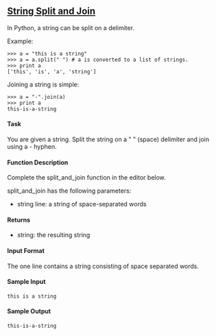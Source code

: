 ## **[String Split and Join](https://www.hackerrank.com/challenges/python-string-split-and-join)** 
In Python, a string can be split on a delimiter.

Example:

```
>>> a = "this is a string"
>>> a = a.split(" ") # a is converted to a list of strings. 
>>> print a
['this', 'is', 'a', 'string']
```

Joining a string is simple:

```
>>> a = "-".join(a)
>>> print a
this-is-a-string 
```

#### Task
You are given a string. Split the string on a " " (space) delimiter and join using a - hyphen.

#### Function Description

Complete the split_and_join function in the editor below.

split_and_join has the following parameters:

* string line: a string of space-separated words

#### Returns

* string: the resulting string

#### Input Format

The one line contains a string consisting of space separated words.

#### Sample Input
```
this is a string
```


#### Sample Output
```
this-is-a-string
```
